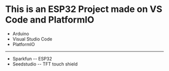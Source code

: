 # This is an ESP32 Project made on VS Code and PlatformIO

+ Arduino
+ Visual Studio Code 
+ PlatformIO

<hr>

+ Sparkfun -- ESP32
+ Seedstudio -- TFT touch shield